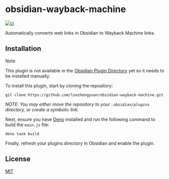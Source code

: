 # obsidian-wayback-machine

[![ci](https://github.com/loozhengyuan/obsidian-wayback-machine/actions/workflows/ci.yml/badge.svg)](https://github.com/loozhengyuan/obsidian-wayback-machine/actions/workflows/ci.yml)

Automatically converts web links in Obsidian to Wayback Machine links.

## Installation

> [!NOTE]
> This plugin is not available in the [Obsidian Plugin Directory](https://obsidian.md/plugins) yet so it needs to be installed manually.

To install this plugin, start by cloning the repository:

```shell
git clone https://github.com/loozhengyuan/obsidian-wayback-machine.git
```

_*NOTE*: You may either move the repository to your `.obsidian/plugins` directory, or create a symbolic link._

Next, ensure you have [Deno](https://deno.com) installed and run the following command to build the `main.js` file:

```shell
deno task build
```

Finally, refresh your plugins directory in Obsidian and enable the plugin.

## License

[MIT](https://choosealicense.com/licenses/mit/)
